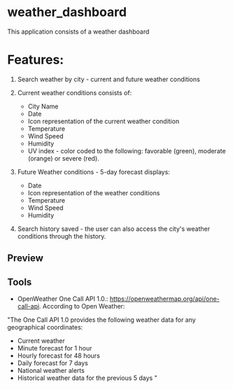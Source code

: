 # weather_dashboard

This application consists of a weather dashboard

# Features:

1. Search weather by city - current and future weather conditions

2. Current weather conditions consists of:
    - City Name
    - Date
    - Icon representation of the current weather condition
    - Temperature
    - Wind Speed
    - Humidity
    - UV index - color coded to the following: favorable (green), moderate (orange) or severe (red).

3. Future Weather conditions - 5-day forecast displays:
    - Date
    - Icon representation of the weather conditions
    - Temperature
    - Wind Speed
    - Humidity

4. Search history saved - the user can also access the city's weather conditions through the history.

## Preview

## Tools

- OpenWeather One Call API 1.0.: https://openweathermap.org/api/one-call-api. 
 According to Open Weather:

"The One Call API 1.0 provides the following weather data for any geographical coordinates:
 - Current weather
 - Minute forecast for 1 hour
 - Hourly forecast for 48 hours
 - Daily forecast for 7 days
 - National weather alerts
 - Historical weather data for the previous 5 days "



